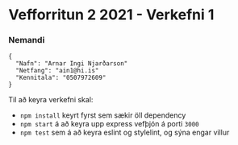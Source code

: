 # Vefforritun 2 2021 - Verkefni 1

### Nemandi
```
{
  "Nafn": "Arnar Ingi Njarðarson"
  "Netfang": "ain1@hi.is"
  "Kennitala": "0507972609"
}
```
Til að keyra verkefni skal:

* `npm install` keyrt fyrst sem sækir öll dependency
* `npm start` á að keyra upp express vefþjón á porti `3000`
* `npm test` sem á að keyra eslint og stylelint, og sýna engar villur